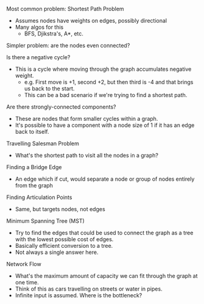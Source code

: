 Most common problem: Shortest Path Problem
- Assumes nodes have weights on edges, possibly directional
- Many algos for this
	- BFS, Djikstra's, A*, etc.

Simpler problem: are the nodes even connected?

Is there a negative cycle?
- This is a cycle where moving through the graph accumulates negative weight. 
	- e.g. First move is +1, second +2, but then third is -4 and that brings us back to the start.
	- This can be a bad scenario if we're trying to find a shortest path.

Are there strongly-connected components?
- These are nodes that form smaller cycles within a graph.
- It's possible to have a component with a node size of 1 if it has an edge back to itself.

Travelling Salesman Problem
- What's the shortest path to visit all the nodes in a graph?

Finding a Bridge Edge
- An edge which if cut, would separate a node or group of nodes entirely from the graph

Finding Articulation Points
- Same, but targets nodes, not edges

Minimum Spanning Tree (MST)
- Try to find the edges that could be used to connect the graph as a tree with the lowest possible cost of edges.
- Basically efficient conversion to a tree.
- Not always a single answer here.

Network Flow
- What's the maximum amount of capacity we can fit through the graph at one time.
- Think of this as cars travelling on streets or water in pipes.
- Infinite input is assumed. Where is the bottleneck?